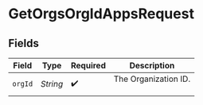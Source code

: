 # GetOrgsOrgIdAppsRequest


## Fields

| Field                  | Type                   | Required               | Description            |
| ---------------------- | ---------------------- | ---------------------- | ---------------------- |
| `orgId`                | *String*               | :heavy_check_mark:     | The Organization ID.<br/><br/> |